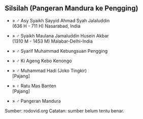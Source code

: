 ## Silsilah (Pangeran Mandura ke Pengging)

*	» ♂ Asy Syaikh Sayyid Ahmad Syah Jalaluddin
	<br/>(636 H - 711 H) Nasarabad, India

*	» ♂ Syaikh Maulana Jamaluddin Husein Akbar
	<br/>(1310 M - 1453 M) Malabar-Delhi-India

*	» ♂ Syarif Muhammad Kebungsuan Pengging

*	» ♂ Ki Ageng Kebo Kenongo

*	» ♂ Muhammad Hadi (Joko Tingkir)
	<br/>[Pajang]

*	» ♀ Ratu Mas Banten
	<br/>[Pajang]

*	» ♂ Pangeran Mandura

Sumber: rodovid.org
Catatan: sumber belum tentu benar.

